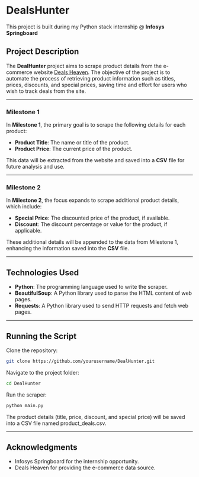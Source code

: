 # DealsHunter
This project is built during my Python stack internship @ **Infosys Springboard**

## Project Description

The **DealHunter** project aims to scrape product details from the e-commerce website [Deals Heaven](https://dealsheaven.in/). The objective of the project is to automate the process of retrieving product information such as titles, prices, discounts, and special prices, saving time and effort for users who wish to track deals from the site.

---

### Milestone 1

In **Milestone 1**, the primary goal is to scrape the following details for each product:

- **Product Title**: The name or title of the product.
- **Product Price**: The current price of the product.

This data will be extracted from the website and saved into a **CSV** file for future analysis and use.

---

### Milestone 2

In **Milestone 2**, the focus expands to scrape additional product details, which include:

- **Special Price**: The discounted price of the product, if available.
- **Discount**: The discount percentage or value for the product, if applicable.

These additional details will be appended to the data from Milestone 1, enhancing the information saved into the **CSV** file.

---

## Technologies Used

- **Python**: The programming language used to write the scraper.
- **BeautifulSoup**: A Python library used to parse the HTML content of web pages.
- **Requests**: A Python library used to send HTTP requests and fetch web pages.

---
## Running the Script

Clone the repository:

``` bash
git clone https://github.com/yourusername/DealHunter.git
```
Navigate to the project folder:

```bash
cd DealHunter
```
Run the scraper:

```bash
python main.py
```

The product details (title, price, discount, and special price) will be saved into a CSV file named product_deals.csv.

---

## Acknowledgments

- Infosys Springboard for the internship opportunity.
- Deals Heaven for providing the e-commerce data source.
